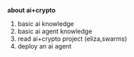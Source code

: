 **about ai+crypto**<br>
1. basic ai knowledge
2. basic ai agent knowledge
3. read ai+crypto project (eliza,swarms)
4. deploy an ai agent
